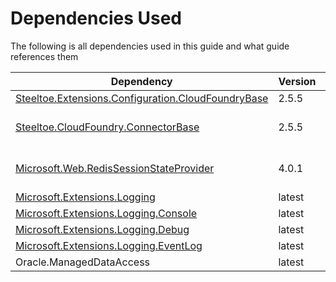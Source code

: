 # Dependencies Used

The following is all dependencies used in this guide and what guide references them

| Dependency | Version | Used In |
| ---------- | ------ | -------- |
| [Steeltoe.Extensions.Configuration.CloudFoundryBase](https://github.com/SteeltoeOSS/Steeltoe) | 2.5.5 | [Configuration](configuration.md) |
| [Steeltoe.CloudFoundry.ConnectorBase](https://github.com/SteeltoeOSS/Steeltoe) | 2.5.5 | [Redis Session Store](redis-session-store.md) |
| [Microsoft.Web.RedisSessionStateProvider](https://github.com/Azure/aspnet-redis-providers) | 4.0.1 | [Redis Session Store](redis-session-store.md) |
| [Microsoft.Extensions.Logging](https://github.com/dotnet/runtime) | latest | [Logging](logging.md) |
| [Microsoft.Extensions.Logging.Console](https://github.com/dotnet/runtime) | latest | [Logging](logging.md) |
| [Microsoft.Extensions.Logging.Debug](https://github.com/dotnet/runtime) | latest | [Logging](logging.md) |
| [Microsoft.Extensions.Logging.EventLog](https://github.com/dotnet/runtime) | latest | [Logging](logging.md) |
| Oracle.ManagedDataAccess | latest | [Oracle Driver](oracle-driver.md) |